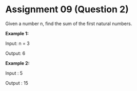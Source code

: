 # Assignment 09 (Question 2)

Given a number n, find the sum of the first natural numbers.

**Example 1:**

Input: n = 3 

Output: 6

**Example 2:**

Input  : 5 

Output : 15